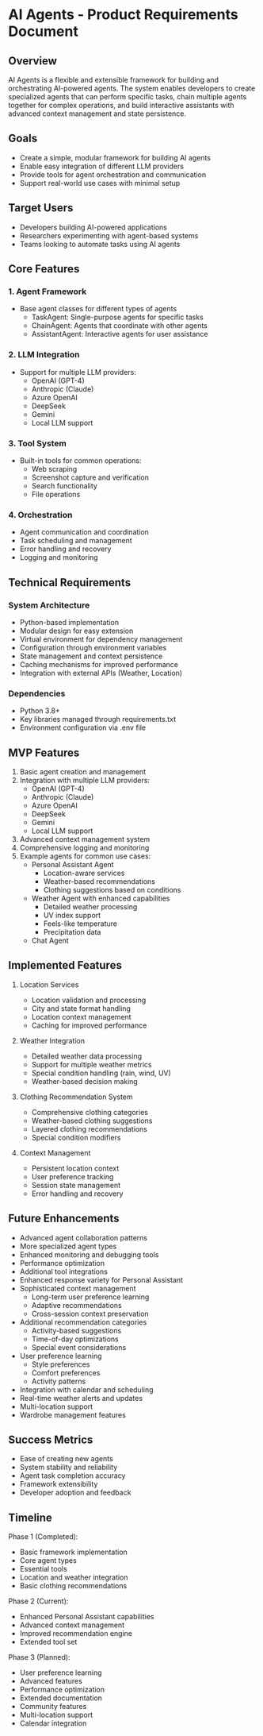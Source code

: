 # AI Agents - Product Requirements Document

## Overview
AI Agents is a flexible and extensible framework for building and orchestrating AI-powered agents. The system enables developers to create specialized agents that can perform specific tasks, chain multiple agents together for complex operations, and build interactive assistants with advanced context management and state persistence.

## Goals
- Create a simple, modular framework for building AI agents
- Enable easy integration of different LLM providers
- Provide tools for agent orchestration and communication
- Support real-world use cases with minimal setup

## Target Users
- Developers building AI-powered applications
- Researchers experimenting with agent-based systems
- Teams looking to automate tasks using AI agents

## Core Features

### 1. Agent Framework
- Base agent classes for different types of agents
  - TaskAgent: Single-purpose agents for specific tasks
  - ChainAgent: Agents that coordinate with other agents
  - AssistantAgent: Interactive agents for user assistance

### 2. LLM Integration
- Support for multiple LLM providers:
  - OpenAI (GPT-4)
  - Anthropic (Claude)
  - Azure OpenAI
  - DeepSeek
  - Gemini
  - Local LLM support

### 3. Tool System
- Built-in tools for common operations:
  - Web scraping
  - Screenshot capture and verification
  - Search functionality
  - File operations

### 4. Orchestration
- Agent communication and coordination
- Task scheduling and management
- Error handling and recovery
- Logging and monitoring

## Technical Requirements

### System Architecture
- Python-based implementation
- Modular design for easy extension
- Virtual environment for dependency management
- Configuration through environment variables
- State management and context persistence
- Caching mechanisms for improved performance
- Integration with external APIs (Weather, Location)

### Dependencies
- Python 3.8+
- Key libraries managed through requirements.txt
- Environment configuration via .env file

## MVP Features
1. Basic agent creation and management
2. Integration with multiple LLM providers:
   - OpenAI (GPT-4)
   - Anthropic (Claude)
   - Azure OpenAI
   - DeepSeek
   - Gemini
   - Local LLM support
3. Advanced context management system
4. Comprehensive logging and monitoring
5. Example agents for common use cases:
   - Personal Assistant Agent
     - Location-aware services
     - Weather-based recommendations
     - Clothing suggestions based on conditions
   - Weather Agent with enhanced capabilities
     - Detailed weather processing
     - UV index support
     - Feels-like temperature
     - Precipitation data
   - Chat Agent

## Implemented Features
1. Location Services
   - Location validation and processing
   - City and state format handling
   - Location context management
   - Caching for improved performance

2. Weather Integration
   - Detailed weather data processing
   - Support for multiple weather metrics
   - Special condition handling (rain, wind, UV)
   - Weather-based decision making

3. Clothing Recommendation System
   - Comprehensive clothing categories
   - Weather-based clothing suggestions
   - Layered clothing recommendations
   - Special condition modifiers

4. Context Management
   - Persistent location context
   - User preference tracking
   - Session state management
   - Error handling and recovery

## Future Enhancements
- Advanced agent collaboration patterns
- More specialized agent types
- Enhanced monitoring and debugging tools
- Performance optimization
- Additional tool integrations
- Enhanced response variety for Personal Assistant
- Sophisticated context management
  - Long-term user preference learning
  - Adaptive recommendations
  - Cross-session context preservation
- Additional recommendation categories
  - Activity-based suggestions
  - Time-of-day optimizations
  - Special event considerations
- User preference learning
  - Style preferences
  - Comfort preferences
  - Activity patterns
- Integration with calendar and scheduling
- Real-time weather alerts and updates
- Multi-location support
- Wardrobe management features

## Success Metrics
- Ease of creating new agents
- System stability and reliability
- Agent task completion accuracy
- Framework extensibility
- Developer adoption and feedback

## Timeline
Phase 1 (Completed):
- Basic framework implementation
- Core agent types
- Essential tools
- Location and weather integration
- Basic clothing recommendations

Phase 2 (Current):
- Enhanced Personal Assistant capabilities
- Advanced context management
- Improved recommendation engine
- Extended tool set

Phase 3 (Planned):
- User preference learning
- Advanced features
- Performance optimization
- Extended documentation
- Community features
- Multi-location support
- Calendar integration 